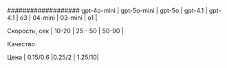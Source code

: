 ################### gpt-4o-mini | gpt-5o-mini | gpt-5o   | gpt-4.1 | gpt-4.1  | o3  | 04-mini | 03-mini | o1 |

Скорость, сек      | 10-20       |  25 - 50   | 50-90 |

Качество

Цена               | 0.15/0.6    |0.25/2      | 1.25/10|